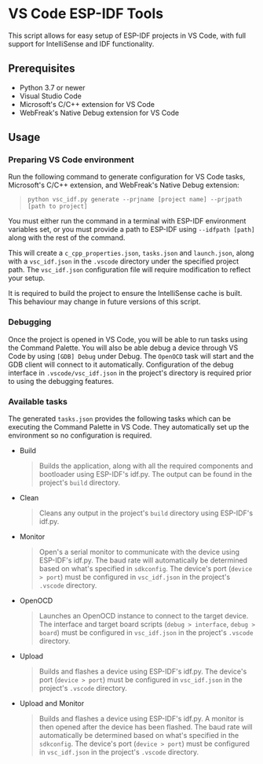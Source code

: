
# VS Code ESP-IDF Tools

This script allows for easy setup of ESP-IDF projects in VS Code, with full support for IntelliSense and IDF functionality.

## Prerequisites

- Python 3.7 or newer
- Visual Studio Code
- Microsoft's C/C++ extension for VS Code
- WebFreak's Native Debug extension for VS Code

## Usage

### Preparing VS Code environment

Run the following command to generate configuration for VS Code tasks, Microsoft's C/C++ extension, and WebFreak's Native Debug extension:

> `python vsc_idf.py generate --prjname [project name] --prjpath [path to project]`

You must either run the command in a terminal with ESP-IDF environment variables set, or you must provide a path to ESP-IDF using `--idfpath [path]` along with the rest of the command.

This will create a `c_cpp_properties.json`,  `tasks.json` and `launch.json`, along with a `vsc_idf.json` in the `.vscode` directory under the specified project path. The `vsc_idf.json` configuration file will require modification to reflect your setup.

It is required to build the project to ensure the IntelliSense cache is built. This behaviour may change in future versions of this script.

### Debugging

Once the project is opened in VS Code, you will be able to run tasks using the Command Palette. You will also be able debug a device through VS Code by using `[GDB] Debug` under Debug. The `OpenOCD` task will start and the GDB client will connect to it automatically. Configuration of the debug interface in `.vscode/vsc_idf.json` in the project's directory is required prior to using the debugging features.

### Available tasks

The generated `tasks.json` provides the following tasks which can be executing the Command Palette in VS Code. They automatically set up the environment so no configuration is required.

- Build
   > Builds the application, along with all the required components and bootloader using ESP-IDF's idf.py. The output can be found in the project's `build` directory.
- Clean
   > Cleans any output in the project's `build` directory using ESP-IDF's idf.py.
- Monitor
   > Open's a serial monitor to communicate with the device using ESP-IDF's idf.py. The baud rate will automatically be determined based on what's specified in `sdkconfig`. The device's port (`device > port`) must be configured in `vsc_idf.json` in the project's `.vscode` directory.
- OpenOCD
   > Launches an OpenOCD instance to connect to the target device. The interface and target board scripts (`debug > interface`, `debug > board`) must be configured in `vsc_idf.json` in the project's `.vscode` directory.
- Upload
   > Builds and flashes a device using ESP-IDF's idf.py. The device's port (`device > port`) must be configured in `vsc_idf.json` in the project's `.vscode` directory.
- Upload and Monitor
   > Builds and flashes a device using ESP-IDF's idf.py. A monitor is then opened after the device has been flashed. The baud rate will automatically be determined based on what's specified in the `sdkconfig`. The device's port (`device > port`) must be configured in `vsc_idf.json` in the project's `.vscode` directory.
